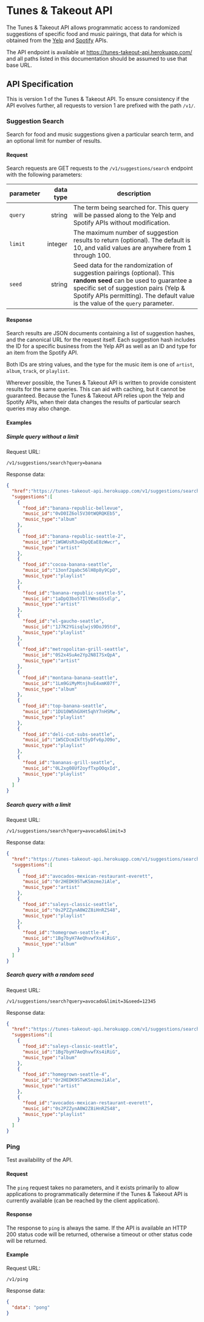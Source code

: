 # Tunes & Takeout API
The Tunes & Takeout API allows programmatic access to randomized
suggestions of specific food and music pairings, that data for which
is obtained from the
[Yelp](https://www.yelp.com/developers/documentation/v2/overview) and
[Spotify](https://developer.spotify.com/web-api/) APIs.

The API endpoint is available at
https://tunes-takeout-api.herokuapp.com/ and all paths listed in this
documentation should be assumed to use that base URL.

## API Specification
This is version 1 of the Tunes & Takeout API. To ensure consistency if
the API evolves further, all requests to version 1 are prefixed with
the path `/v1/`.

### Suggestion Search
Search for food and music suggestions given a particular search term,
and an optional limit for number of results.

#### Request
Search requests are GET requests to the `/v1/suggestions/search` endpoint with the
following parameters:

| parameter | data type | description |
|-----------|----------:|-------------|
| `query`   | string    | The term being searched for. This query will be passed along to the Yelp and Spotify APIs without modification. |
| `limit`   | integer   | The maximum number of suggestion results to return (optional). The default is 10, and valid values are anywhere from 1 through 100. |
| `seed`    | string    | Seed data for the randomization of suggestion pairings (optional). This **random seed** can be used to guarantee a specific set of suggestion pairs (Yelp & Spotify APIs permitting). The default value is the value of the `query` parameter. |

#### Response
Search results are JSON documents containing a list of suggestion
hashes, and the canonical URL for the request itself. Each suggestion
hash includes the ID for a specific business from the Yelp API as well
as an ID and type for an item from the Spotify API.

Both IDs are string values, and the type for the music item is one of
`artist`, `album`, `track`, or `playlist`.

Wherever possible, the Tunes & Takeout API is written to provide
consistent results for the same queries. This can aid with caching, but
it cannot be guaranteed. Because the Tunes & Takeout API relies upon
the Yelp and Spotify APIs, when their data changes the results of
particular search queries may also change.

#### Examples
##### Simple query without a limit
Request URL:

```
/v1/suggestions/search?query=banana
```

Response data:

```json
{
  "href":"https://tunes-takeout-api.herokuapp.com/v1/suggestions/search?query=banana&limit=10&seed=banana",
  "suggestions":[
    {
      "food_id":"banana-republic-bellevue",
      "music_id":"0vD0IZ6ol5V30tWQRQKEb5",
      "music_type":"album"
    },
    {
      "food_id":"banana-republic-seattle-2",
      "music_id":"1WGWUsR3u4DpQEaE8zWwcr",
      "music_type":"artist"
    },
    {
      "food_id":"cocoa-banana-seattle",
      "music_id":"13onf2qabc56lH8p8y9CpO",
      "music_type":"playlist"
    },
    {
      "food_id":"banana-republic-seattle-5",
      "music_id":"1aDpQ3bo57IlYWmsG5sdlp",
      "music_type":"artist"
    },
    {
      "food_id":"el-gaucho-seattle",
      "music_id":"1J7K2YGisqlwjs9DoJ95td",
      "music_type":"playlist"
    },
    {
      "food_id":"metropolitan-grill-seattle",
      "music_id":"0S2x4SuAe2Yp2N8I7SxQpA",
      "music_type":"artist"
    },
    {
      "food_id":"montana-banana-seattle",
      "music_id":"1Lm9GiMyMtnjhvE4xmK07f",
      "music_type":"album"
    },
    {
      "food_id":"top-banana-seattle",
      "music_id":"1DU10W5hGXHt5qhY7nHSMw",
      "music_type":"playlist"
    },
    {
      "food_id":"deli-cut-subs-seattle",
      "music_id":"1W5CDcmIkft5yDfv6pJO9o",
      "music_type":"playlist"
    },
    {
      "food_id":"bananas-grill-seattle",
      "music_id":"0L2xg08Uf2oyfTxpOOqxId",
      "music_type":"playlist"
    }
  ]
}
```

##### Search query with a limit
Request URL:

```
/v1/suggestions/search?query=avocado&limit=3
```

Response data:

```json
{
  "href":"https://tunes-takeout-api.herokuapp.com/v1/suggestions/search?query=avocado&limit=3&seed=avocado",
  "suggestions":[
    {
      "food_id":"avocados-mexican-restaurant-everett",
      "music_id":"0r2HEDK9STwKSmzmeJiAle",
      "music_type":"artist"
    },
    {
      "food_id":"saleys-classic-seattle",
      "music_id":"0s2PZZynA0W2Z8iHnRZS48",
      "music_type":"playlist"
    },
    {
      "food_id":"homegrown-seattle-4",
      "music_id":"1Bg7byH7AeQhvwfXs4iRiG",
      "music_type":"album"
    }
  ]
}
```

##### Search query with a random seed
Request URL:

```
/v1/suggestions/search?query=avocado&limit=3&seed=12345
```

Response data:

```json
{
  "href":"https://tunes-takeout-api.herokuapp.com/v1/suggestions/search?query=avocado&limit=3&seed=12345",
  "suggestions":[
    {
      "food_id":"saleys-classic-seattle",
      "music_id":"1Bg7byH7AeQhvwfXs4iRiG",
      "music_type":"album"
    },
    {
      "food_id":"homegrown-seattle-4",
      "music_id":"0r2HEDK9STwKSmzmeJiAle",
      "music_type":"artist"
    },
    {
      "food_id":"avocados-mexican-restaurant-everett",
      "music_id":"0s2PZZynA0W2Z8iHnRZS48",
      "music_type":"playlist"
    }
  ]
}
```


### Ping
Test availability of the API.

#### Request
The `ping` request takes no parameters, and it exists primarily to allow
applications to programmatically determine if the Tunes & Takeout API is
currently available (can be reached by the client application).

#### Response
The response to `ping` is always the same. If the API is available an
HTTP 200 status code will be returned, otherwise a timeout or other
status code will be returned.

#### Example
Request URL:

```
/v1/ping
```

Response data:

```json
{
  "data": "pong"
}
```
